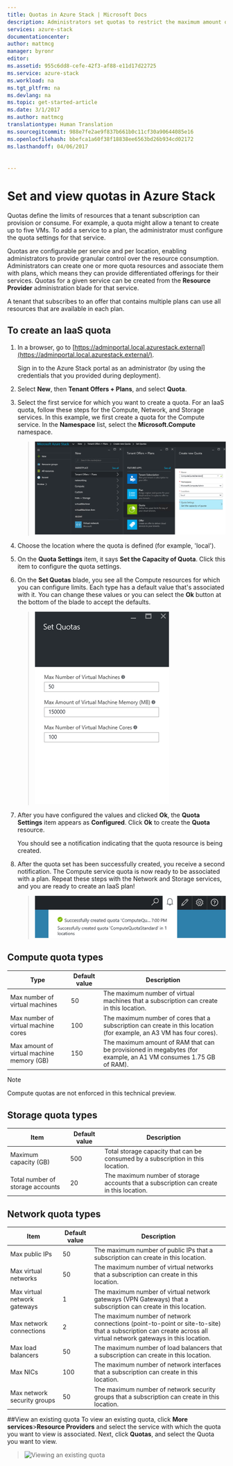 ```yaml
---
title: Quotas in Azure Stack | Microsoft Docs
description: Administrators set quotas to restrict the maximum amount of resources that tenants have access to.
services: azure-stack
documentationcenter: 
author: mattmcg
manager: byronr
editor: 
ms.assetid: 955c6dd8-cefe-42f3-af88-e11d17d22725
ms.service: azure-stack
ms.workload: na
ms.tgt_pltfrm: na
ms.devlang: na
ms.topic: get-started-article
ms.date: 3/1/2017
ms.author: mattmcg
translationtype: Human Translation
ms.sourcegitcommit: 988e7fe2ae9f837b661b0c11cf30a90644085e16
ms.openlocfilehash: bbefca1a60f38f18838ee6563bd26b934cd02172
ms.lasthandoff: 04/06/2017


---
```

# <a name="set-and-view-quotas-in-azure-stack"></a>Set and view quotas in Azure Stack
Quotas define the limits of resources that a tenant subscription can provision or consume. For example, a quota might allow a tenant to create up to five VMs. To add a service to a plan, the administrator must configure the quota settings for that service.

Quotas are configurable per service and per location, enabling administrators to provide granular control over the resource consumption. Administrators can create one or more quota resources and associate them with plans, which means they can provide differentiated offerings for their services. Quotas for a given service can be created from the **Resource Provider** administration blade for that service.

A tenant that subscribes to an offer that contains multiple plans can use all resources that are available in each plan.

## <a name="to-create-an-iaas-quota"></a>To create an IaaS quota
1. In a browser, go to [https://adminportal.local.azurestack.external](https://adminportal.local.azurestack.external/).
   
   Sign in to the Azure Stack portal as an administrator (by using the credentials that you provided during deployment).
2. Select **New**, then **Tenant Offers + Plans**, and select **Quota**.
3. Select the first service for which you want to create a quota. For an IaaS quota, follow these steps for the Compute, Network, and Storage services.
   In this example, we first create a quota for the Compute service. In the **Namespace** list, select the **Microsoft.Compute** namespace.
   
   > ![Creating a new Compute quota](./media/azure-stack-setting-quota/NewComputeQuota.PNG)
   > 
   > 
4. Choose the location where the quota is defined (for example, 'local').
5. On the **Quota Settings** item, it says **Set the Capacity of Quota**. Click this item to configure the quota settings.
6. On the **Set Quotas** blade, you see all the Compute resources for which you can configure limits. Each type has a default value that's associated with it. You can change these values or you can select the **Ok** button at the bottom of the blade to accept the defaults.
   
   > ![Setting a Compute quota](./media/azure-stack-setting-quota/SetQuotasBladeCompute.PNG)
   > 
   > 
7. After you have configured the values and clicked **Ok**, the **Quota Settings** item appears as **Configured**. Click **Ok** to create the **Quota** resource.
   
   You should see a notification indicating that the quota resource is being created.
8. After the quota set has been successfully created, you receive a second notification. The Compute service quota is now ready to be associated with a plan. Repeat these steps with the Network and Storage services, and you are ready to create an IaaS plan!
   
   > ![Notification upon quota creation success](./media/azure-stack-setting-quota/QuotaSuccess.png)
   > 
   > 

## <a name="compute-quota-types"></a>Compute quota types
| **Type** | **Default value** | **Description** |
| --- | --- | --- |
| Max number of virtual machines |50 |The maximum number of virtual machines that a subscription can create in this location. |
| Max number of virtual machine cores |100 |The maximum number of cores that a subscription can create in this location (for example, an A3 VM has four cores). |
| Max amount of virtual machine memory (GB) |150 |The maximum amount of RAM that can be provisioned in megabytes (for example, an A1 VM consumes 1.75 GB of RAM). |

> [!NOTE]
> Compute quotas are not enforced in this technical preview.
> 
> 

## <a name="storage-quota-types"></a>Storage quota types
| **Item** | **Default value** | **Description** |
| --- | --- | --- |
| Maximum capacity (GB) |500 |Total storage capacity that can be consumed by a subscription in this location. |
| Total number of storage accounts |20 |The maximum number of storage accounts that a subscription can create in this location. |

## <a name="network-quota-types"></a>Network quota types
| **Item** | **Default value** | **Description** |
| --- | --- | --- |
| Max public IPs |50 |The maximum number of public IPs that a subscription can create in this location. |
| Max virtual networks |50 |The maximum number of virtual networks that a subscription can create in this location. |
| Max virtual network gateways |1 |The maximum number of virtual network gateways (VPN Gateways) that a subscription can create in this location. |
| Max network connections |2 |The maximum number of network connections (point-to-point or site-to-site) that a subscription can create across all virtual network gateways in this location. |
| Max load balancers |50 |The maximum number of load balancers that a subscription can create in this location. |
| Max NICs |100 |The maximum number of network interfaces that a subscription can create in this location. |
| Max network security groups |50 |The maximum number of network security groups that a subscription can create in this location. |

##<a name="view-an-existing-quota"></a>View an existing quota
To view an existing quota, click **More services**>**Resource Providers** and select the service with which the quota you want to view is associated. Next, click **Quotas**, and select the Quota you want to view.
   > ![Viewing an existing quota](./media/azure-stack-setting-quota/ExistingQuota.PNG)

